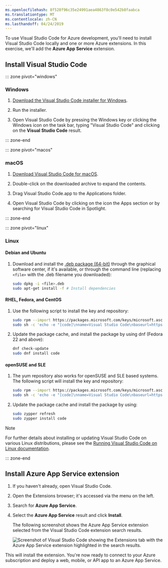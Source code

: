 ```yaml
---
ms.openlocfilehash: 8f528f96c35e24991aea4863f8c0e542b8faabca
ms.translationtype: MT
ms.contentlocale: zh-CN
ms.lasthandoff: 04/24/2019
---
```

To use Visual Studio Code for Azure development, you'll need to install Visual Studio Code locally and one or more Azure extensions. In this exercise, we'll add the **Azure App Service** extension.

## <a name="install-visual-studio-code"></a>Install Visual Studio Code

::: zone pivot="windows"

### <a name="windows"></a>Windows

1. [Download the Visual Studio Code installer for Windows](https://code.visualstudio.com/).

1. Run the installer.

1. Open Visual Studio Code by pressing the Windows key or clicking the Windows icon on the task bar, typing "Visual Studio Code" and clicking on the **Visual Studio Code** result.

::: zone-end

::: zone pivot="macos"

### <a name="macos"></a>macOS

1. [Download Visual Studio Code for macOS](https://code.visualstudio.com/).

1. Double-click on the downloaded archive to expand the contents.

1. Drag Visual Studio Code.app to the Applications folder.

1. Open Visual Studio Code by clicking on the icon the Apps section or by searching for Visual Studio Code in Spotlight.

::: zone-end

::: zone pivot="linux"

### <a name="linux"></a>Linux 

#### <a name="debian-and-ubuntu"></a>Debian and Ubuntu

1. Download and install the [.deb package (64-bit)](https://go.microsoft.com/fwlink/?LinkID=760868) through the graphical software center, if it's available, or through the command line (replacing `<file>` with the .deb filename you downloaded):

    ```bash
    sudo dpkg -i <file>.deb
    sudo apt-get install -f # Install dependencies
    ```

#### <a name="rhel-fedora-and-centos"></a>RHEL, Fedora, and CentOS

1. Use the following script to install the key and repository:

    ```bash
    sudo rpm --import https://packages.microsoft.com/keys/microsoft.asc
    sudo sh -c 'echo -e "[code]\nname=Visual Studio Code\nbaseurl=https://packages.microsoft.com/yumrepos/vscode\nenabled=1\ngpgcheck=1\ngpgkey=https://packages.microsoft.com/keys/microsoft.asc" > /etc/yum.repos.d/vscode.repo'
    ```

1. Update the package cache, and install the package by using dnf (Fedora 22 and above):

    ```bash
    dnf check-update
    sudo dnf install code
    ```

#### <a name="opensuse-and-sle"></a>openSUSE and SLE

1. The yum repository also works for openSUSE and SLE based systems. The following script will install the key and repository:

    ```bash
    sudo rpm --import https://packages.microsoft.com/keys/microsoft.asc
    sudo sh -c 'echo -e "[code]\nname=Visual Studio Code\nbaseurl=https://packages.microsoft.com/yumrepos/vscode\nenabled=1\ntype=rpm-md\ngpgcheck=1\ngpgkey=https://packages.microsoft.com/keys/microsoft.asc" > /etc/zypp/repos.d/vscode.repo'
    ```

1. Update the package cache and install the package by using:

    ```bash
    sudo zypper refresh
    sudo zypper install code
    ```

> [!NOTE]
> For further details about installing or updating Visual Studio Code on various Linux distributions, please see the [Running Visual Studio Code on Linux documentation](https://code.visualstudio.com/docs/setup/linux).

::: zone-end

## <a name="install-azure-app-service-extension"></a>Install Azure App Service extension

1. If you haven't already, open Visual Studio Code.

1. Open the Extensions browser; it's accessed via the menu on the left.

1. Search for **Azure App Service**.

1. Select the **Azure App Service** result and click **Install**.

    The following screenshot shows the Azure App Service extension selected from the Visual Studio Code extension search results.

    ![Screenshot of Visual Studio Code showing the Extensions tab with the Azure App Service extension highlighted in the search results.](../media/3-install-azure-extension.png)

This will install the extension. You're now ready to connect to your Azure subscription and deploy a web, mobile, or API app to an Azure App Service.
